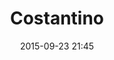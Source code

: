 ---
layout: artwork
title: Costantino
surface: png
link: https://commons.wikimedia.org/wiki/File:Head_of_Constantine_in_Musei_Capitolini.JPG
source: Wikimedia Commons
name: luca corsato
image_url: /images/paintings/costantino.png
image_thumb_url: /images/paintings/costantino.png
date:   2015-09-23 21:45
tags: archeostickers male
---